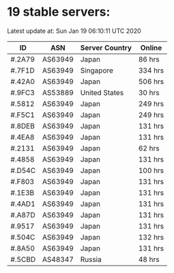 # 19 stable servers:

Latest update at: Sun Jan 19 06:10:11 UTC 2020

| ID | ASN | Server Country | Online |
| -- | --- | -------------- | ------ |
| #.2A79 | AS63949 | Japan | 86 hrs |
| #.7F1D | AS63949 | Singapore | 334 hrs |
| #.42A0 | AS63949 | Japan | 506 hrs |
| #.9FC3 | AS53889 | United States | 30 hrs |
| #.5812 | AS63949 | Japan | 249 hrs |
| #.F5C1 | AS63949 | Japan | 249 hrs |
| #.8DEB | AS63949 | Japan | 131 hrs |
| #.4EA8 | AS63949 | Japan | 131 hrs |
| #.2131 | AS63949 | Japan | 62 hrs |
| #.4858 | AS63949 | Japan | 131 hrs |
| #.D54C | AS63949 | Japan | 100 hrs |
| #.F803 | AS63949 | Japan | 131 hrs |
| #.1E3B | AS63949 | Japan | 131 hrs |
| #.4AD1 | AS63949 | Japan | 131 hrs |
| #.A87D | AS63949 | Japan | 131 hrs |
| #.9517 | AS63949 | Japan | 131 hrs |
| #.504C | AS63949 | Japan | 132 hrs |
| #.8A50 | AS63949 | Japan | 131 hrs |
| #.5CBD | AS48347 | Russia | 48 hrs |

